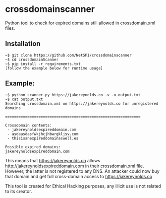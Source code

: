 # crossdomainscanner
Python tool to check for expired domains still allowed in crossdomain.xml files.

## Installation
```
~$ git clone https://github.com/NetSPI/crossdomainscanner
~$ cd crossdomainScanner
~$ pip install -r requirements.txt
[follow the example below for runtime usage]
```
## Example:

```
~$ python scanner.py https://jakereynolds.co -v -o output.txt
~$ cat output.txt
Searching crossdomain.xml on https://jakereynolds.co for unregistered domains

=============================================================

Crossdomain contents:
 - jakereynoldsexpireddomain.com
 - asdaasdasfwkjhcjhbwrgkljsv.com
 - thisisanexpireddomainaswell.es

Possible expired domains:
jakereynoldsexpireddomain.com
```

This means that https://jakereynolds.co allows http://jakereynoldsexpireddomain.com in their crossdomain.xml file.  However, the latter is not registered to any DNS.  An attacker could now buy that domain and get full cross-domain access to https://jakereynolds.co

This tool is created for Ethical Hacking purposes, any illicit use is not related to its creator.
